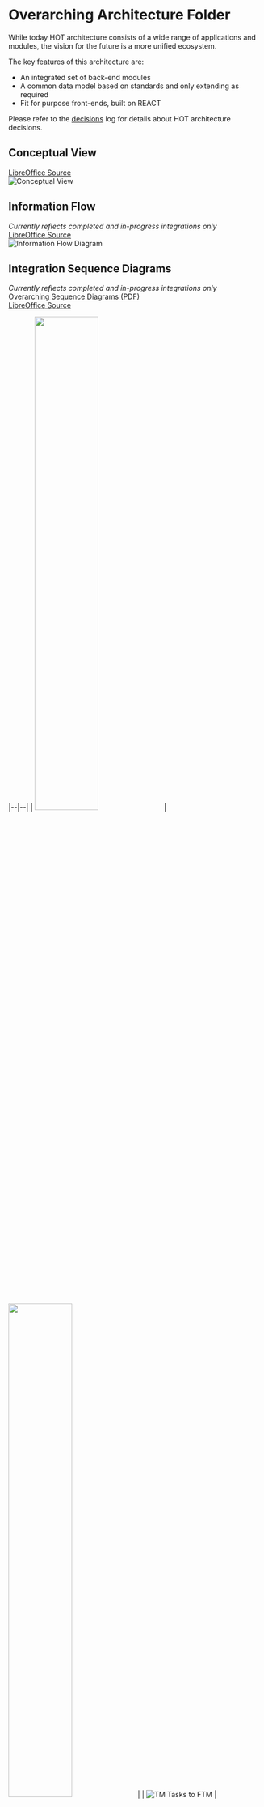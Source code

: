 # Overarching Architecture Folder
While today HOT architecture consists of a wide range of applications and modules, the vision for the future is a more unified ecosystem. 

The key features of this architecture are:
* An integrated set of back-end modules
* A common data model based on standards and only extending as required
* Fit for purpose front-ends, built on REACT

Please refer to the [decisions](/decisions) log for details about HOT architecture decisions.

## Conceptual View
[LibreOffice Source](Overarching%20Diagrams%20-%20Conceptual.odg)<br/>
![Conceptual View](Overarching%20Diagrams%20-%20Conceptual.png)

## Information Flow
*Currently reflects completed and in-progress integrations only*<br/>
[LibreOffice Source](Overarching%20Diagrams%20-%20Info%20Flow.odg)<br/>
![Information Flow Diagram](Overarching%20Diagrams%20-%20Info%20Flow.png)

## Integration Sequence Diagrams
*Currently reflects completed and in-progress integrations only*<br/>
[Overarching Sequence Diagrams (PDF)](Overarching%20Sequence%20Diagrams.pdf)<br/>
[LibreOffice Source](Overarching%20Sequence%20Diagrams.odg)

|--|--|
| <img src="Overarching%20OSD%20-%20TM%20Tasks%20to%20FTM.png" width="50%"/> | <img src="Overarching%20OSD%20-%20TM%20Tasks%20to%20FTM.png" width="50%"/> |
| ![TM Tasks to FTM](Overarching%20OSD%20-%20TM%20Tasks%20to%20FTM.png) | ![FTM Task Status to TM](Overarching%20OSD%20-%20FTM%20Task%20Status%20to%20TM.png) |
| ![TM Tasks to FTM](Overarching%20OSD%20-%20TM%20Tasks%20to%20FTM.png) | ![FTM Task Status to TM](Overarching%20OSD%20-%20FTM%20Task%20Status%20to%20TM.png) |

## Conceptual Data Model
[LibreOffice Source](Overarching%20Data%20Model.odg)<br/>
![Conceptual Data Model](Overarching%20Data%20Model.png)

<img src="Overarching%20OSD%20-%20TM%20Tasks%20to%20FTM.png" width="45%"/>
